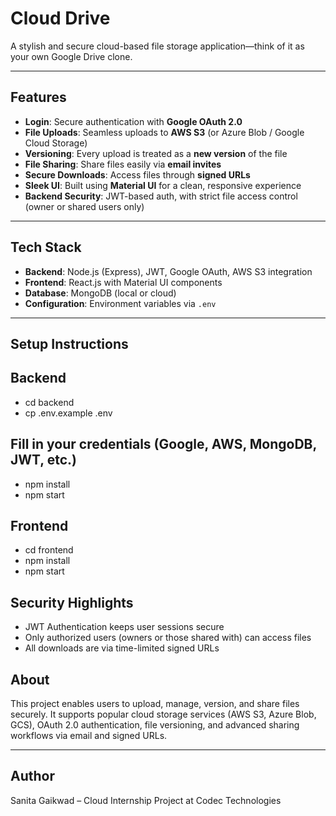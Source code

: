 # Cloud Drive

A stylish and secure cloud-based file storage application—think of it as your own Google Drive clone.

---

##  Features

- **Login**: Secure authentication with **Google OAuth 2.0**
- **File Uploads**: Seamless uploads to **AWS S3** (or Azure Blob / Google Cloud Storage)
- **Versioning**: Every upload is treated as a **new version** of the file
- **File Sharing**: Share files easily via **email invites**
- **Secure Downloads**: Access files through **signed URLs**
- **Sleek UI**: Built using **Material UI** for a clean, responsive experience
- **Backend Security**: JWT-based auth, with strict file access control (owner or shared users only)

---

##  Tech Stack

- **Backend**: Node.js (Express), JWT, Google OAuth, AWS S3 integration
- **Frontend**: React.js with Material UI components
- **Database**: MongoDB (local or cloud)
- **Configuration**: Environment variables via `.env`

---

##  Setup Instructions

## Backend
- cd backend
- cp .env.example .env

## Fill in your credentials (Google, AWS, MongoDB, JWT, etc.)
- npm install
- npm start

## Frontend
- cd frontend
- npm install
- npm start

## Security Highlights
- JWT Authentication keeps user sessions secure
- Only authorized users (owners or those shared with) can access files
- All downloads are via time-limited signed URLs

## About

This project enables users to upload, manage, version, and share files securely. It supports popular cloud storage services (AWS S3, Azure Blob, GCS), OAuth 2.0 authentication, file versioning, and advanced sharing workflows via email and signed URLs.

---

## Author
Sanita Gaikwad – Cloud Internship Project at Codec Technologies
